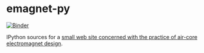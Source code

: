# emagnet-py

[![Binder](https://mybinder.org/badge_logo.svg)](https://mybinder.org/v2/gh/tiggerntatie/emagnet-py/master)

IPython sources for a [small web site concerned with the practice of air-core electromagnet design](https://netdenizen.org/emagnet/).
